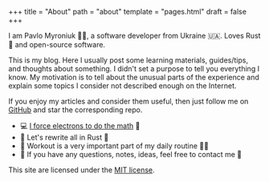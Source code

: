 +++
title = "About"
path = "about"
template = "pages.html"
draft = false
+++

I am Pavlo Myroniuk 👨‍💻, a software developer from Ukraine 🇺🇦. Loves Rust 🦀 and open-source software.

This is my blog. Here I usually post some learning materials, guides/tips, and thoughts about something.
I didn't set a purpose to tell you everything I know. My motivation is to tell about the unusual parts of the experience and explain some topics I consider not described enough on the Internet.

If you enjoy my articles and consider them useful, then just follow me on [GitHub](https://github.com/TheBestTvarynka) and star the corresponding repo.

* 💻 [I force electrons to do the math](https://www.reddit.com/r/ProgrammerHumor/comments/jf95z8/the_best_ways_to_describe_the_job) 💪
* 🦀 Let's rewrite all in Rust 🥺
* 💚 Workout is a very important part of my daily routine 🏃‍♂️
* 📔 If you have any questions, notes, ideas, feel free to contact me 💬

This site are licensed under the [MIT license](https://github.com/TheBestTvarynka/tbt/blob/main/LICENSE).